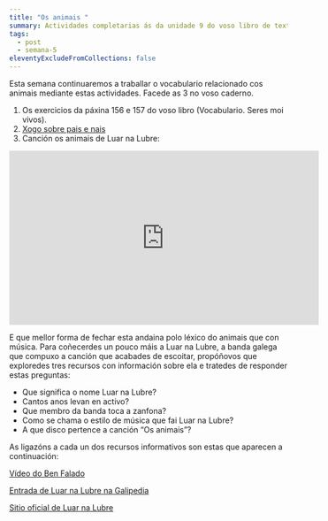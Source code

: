 ```yaml
---
title: "Os animais "
summary: Actividades completarias ás da unidade 9 do voso libro de texto
tags:
  - post
  - semana-5
eleventyExcludeFromCollections: false
---
```

Esta semana continuaremos a traballar o vocabulario relacionado cos animais mediante estas actividades. Facede as 3 no voso caderno.

1. Os exercicios da páxina 156 e 157 do voso libro (Vocabulario. Seres moi vivos).
2. [Xogo sobre pais e nais](https://www.edu.xunta.gal/espazoAbalar/sites/espazoAbalar/files/datos/1305021580/contido/Galego/exercicios/lexico/lexico3.htm#8)
3. Canción os animais de Luar na Lubre:

<iframe width="560" height="315" src="https://www.youtube.com/embed/Koe9NAby8Vs" frameborder="0" allow="accelerometer; autoplay; encrypted-media; gyroscope; picture-in-picture" allowfullscreen></iframe>

E que mellor forma de fechar esta andaina polo léxico do animais que con música. Para coñecerdes un pouco máis a Luar na Lubre, a banda galega que compuxo a canción que acabades de escoitar, propóñovos que exploredes tres recursos con información sobre ela e tratedes de responder estas preguntas:

* Que significa o nome Luar na Lubre?
* Cantos anos levan en activo? 
* Que membro da banda toca a zanfona?
* Como se chama o estilo de música que fai Luar na Lubre?
* A que disco pertence a canción “Os animais”? 

As ligazóns a cada un dos recursos informativos son estas que aparecen a continuación: 

[Vídeo do Ben Falado](https://www.youtube.com/watch?v=6G4gVzaDWyw)

[Entrada de Luar na Lubre na Galipedia](https://gl.wikipedia.org/wiki/Luar_na_lubre)

[Sitio oficial de Luar na Lubre](http://www.luarnalubre.com/)